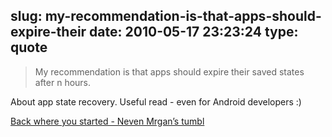slug: my-recommendation-is-that-apps-should-expire-their
date: 2010-05-17 23:23:24
type: quote
---

> My recommendation is that apps should expire their saved states after n hours.

About app state recovery. Useful read - even for Android developers :) 

 [Back where you started - Neven Mrgan’s tumbl](http://mrgan.tumblr.com/post/604193896/back-where-you-started)
